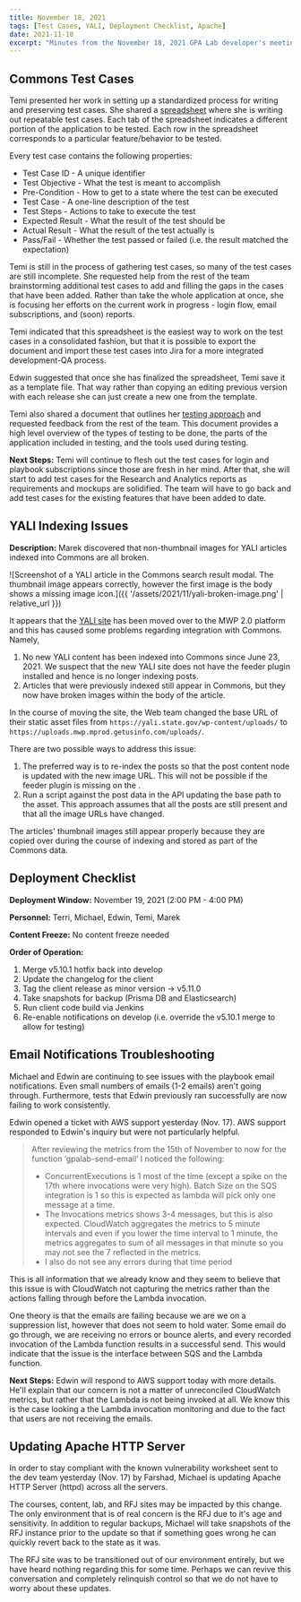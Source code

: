 ```yaml
---
title: November 18, 2021
tags: [Test Cases, YALI, Deployment Checklist, Apache]
date: 2021-11-18
excerpt: "Minutes from the November 18, 2021 GPA Lab developer's meeting"
---
```


## Commons Test Cases

Temi presented her work in setting up a standardized process for writing and preserving test cases. She shared a [spreadsheet](https://docs.google.com/spreadsheets/d/1Wwic0cRlXyZjoAPIXn8qah1AFrSENMXXFXRN2wNJQUU) where she is writing out repeatable test cases. Each tab of the spreadsheet indicates a different portion of the application to be tested. Each row in the spreadsheet corresponds to a particular feature/behavior to be tested.

Every test case contains the following properties:

- Test Case ID - A unique identifier
- Test Objective - What the test is meant to accomplish
- Pre-Condition - How to get to a state where the test can be executed
- Test Case - A one-line description of the test
- Test Steps - Actions to take to execute the test
- Expected Result - What the result of the test should be
- Actual Result - What the result of the test actually is
- Pass/Fail - Whether the test passed or failed (i.e. the result matched the expectation)

Temi is still in the process of gathering test cases, so many of the test cases are still incomplete. She requested help from the rest of the team brainstorming additional test cases to add and filling the gaps in the cases that have been added. Rather than take the whole application at once, she is focusing her efforts on the current work in progress - login flow, email subscriptions, and (soon) reports.

Temi indicated that this spreadsheet is the easiest way to work on the test cases in a consolidated fashion, but that it is possible to export the document and import these test cases into Jira for a more integrated development-QA process.

Edwin suggested that once she has finalized the spreadsheet, Temi save it as a template file. That way rather than copying an editing previous version with each release she can just create a new one from the template.

Temi also shared a document that outlines her [testing approach](https://docs.google.com/document/d/1sTSr7_XtldsgqkqdYbrc8cq7ts5B0NheeE7E044pVe0/) and requested feedback from the rest of the team. This document provides a high level overview of the types of testing to be done, the parts of the application included in testing, and the tools used during testing.

**Next Steps:** Temi will continue to flesh out the test cases for login and playbook subscriptions since those are fresh in her mind. After that, she will start to add test cases for the Research and Analytics reports as requirements and mockups are solidified. The team will have to go back and add test cases for the existing features that have been added to date.

## YALI Indexing Issues

**Description:** Marek discovered that non-thumbnail images for YALI articles indexed into Commons are all broken.

![Screenshot of a YALI article in the Commons search result modal. The thumbnail image appears correctly, however the first image is the body shows a missing image icon.]({{ '/assets/2021/11/yali-broken-image.png' | relative_url }})

It appears that the [YALI site](https://yali.state.gov) has been moved over to the MWP 2.0 platform and this has caused some problems regarding integration with Commons. Namely,

1. No new YALI content has been indexed into Commons since June 23, 2021. We suspect that the new YALI site does not have the feeder plugin installed and hence is no longer indexing posts.
1. Articles that were previously indexed still appear in Commons, but they now have broken images within the body of the article.

In the course of moving the site, the Web team changed the base URL of their static asset files from `https://yali.state.gov/wp-content/uploads/` to `https://uploads.mwp.mprod.getusinfo.com/uploads/`.

There are two possible ways to address this issue:

1. The preferred way is to re-index the posts so that the post content node is updated with the new image URL. This will not be possible if the feeder plugin is missing on the .
1. Run a script against the post data in the API updating the base path to the asset. This approach assumes that all the posts are still present and that all the image URLs have changed.

The articles' thumbnail images still appear properly because they are copied over during the course of indexing and stored as part of the Commons data.

## Deployment Checklist

**Deployment Window:** November 19, 2021 (2:00 PM - 4:00 PM)

**Personnel:** Terri, Michael, Edwin, Temi, Marek

**Content Freeze:** No content freeze needed

**Order of Operation:**

1. Merge v5.10.1 hotfix back into develop
1. Update the changelog for the client
1. Tag the client release as minor version -> v5.11.0
1. Take snapshots for backup (Prisma DB and Elasticsearch)
1. Run client code build via Jenkins
1. Re-enable notifications on develop (i.e. override the v5.10.1 merge to allow for testing)

## Email Notifications Troubleshooting

Michael and Edwin are continuing to see issues with the playbook email notifications. Even small numbers of emails (1-2 emails) aren't going through. Furthermore, tests that Edwin previously ran successfully are now failing to work consistently.

Edwin opened a ticket with AWS support yesterday (Nov. 17). AWS support responded to Edwin's inquiry but were not particularly helpful.

> After reviewing the metrics from the 15th of November to now for the function ‘gpalab-send-email’ I noticed the following:
>
> - ConcurrentExecutions is 1 most of the time (except a spike on the 17th where invocations were very high). Batch Size on the SQS integration is 1 so this is expected as lambda will pick only one message at a time.
> - The Invocations metrics shows 3-4 messages, but this is also expected. CloudWatch aggregates the metrics to 5 minute intervals and even if you lower the time interval to 1 minute, the metrics aggregates to sum of all messages in that minute so you may not see the 7 reflected in the metrics.
> - I also do not see any errors during that time period

This is all information that we already know and they seem to believe that this issue is with CloudWatch not capturing the metrics rather than the actions falling through before the Lambda invocation.

One theory is that the emails are failing because we are we on a suppression list, however that does not seem to hold water. Some email do go through, we are receiving no errors or bounce alerts, and every recorded invocation of the Lambda function results in a successful send. This would indicate that the issue is the interface between SQS and the Lambda function.

**Next Steps:** Edwin will respond to AWS support today with more details. He'll explain that our concern is not a matter of unreconciled CloudWatch metrics, but rather that the Lambda is not being invoked at all. We know this is the case looking a the Lambda invocation monitoring and due to the fact that users are not receiving the emails.

## Updating Apache HTTP Server

In order to stay compliant with the known vulnerability worksheet sent to the dev team yesterday (Nov. 17) by Farshad, Michael is updating Apache HTTP Server (httpd) across all the servers.

The courses, content, lab, and RFJ sites may be impacted by this change. The only environment that is of real concern is the RFJ due to it's age and sensitivity. In addition to regular backups, Michael will take snapshots of the RFJ instance prior to the update so that if something goes wrong he can quickly revert back to the state as it was.

The RFJ site was to be transitioned out of our environment entirely, but we have heard nothing regarding this for some time. Perhaps we can revive this conversation and completely relinquish control so that we do not have to worry about these updates.
